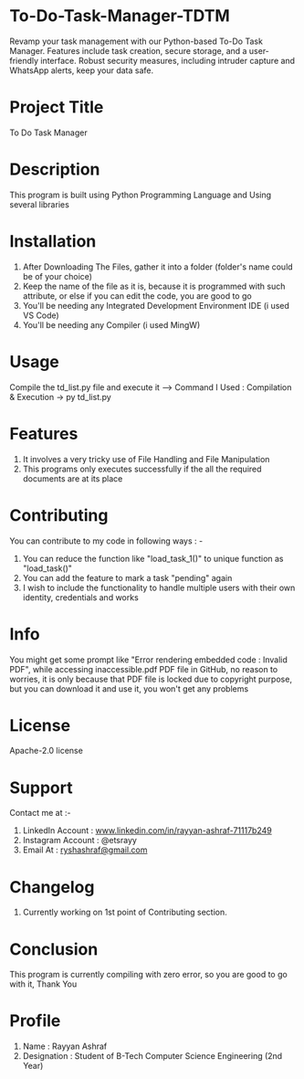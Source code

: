 # To-Do-Task-Manager-TDTM
Revamp your task management with our Python-based To-Do Task Manager. Features include task creation, secure storage, and a user-friendly interface. Robust security measures, including intruder capture and WhatsApp alerts, keep your data safe.

# Project Title
To Do Task Manager

# Description 
This program is built using Python Programming Language and Using several libraries

# Installation
1. After Downloading The Files, gather it into a folder (folder's name could be of your choice)
2. Keep the name of the file as it is, because it is programmed with such attribute, or else if you can edit the code, you are good to go
3. You'll be needing any Integrated Development Environment IDE (i used VS Code)
4. You'll be needing any Compiler (i used MingW)

# Usage
Compile the td_list.py file and execute it
--> Command I Used : Compilation & Execution -> py td_list.py

# Features
1. It involves a very tricky use of File Handling and File Manipulation
2. This programs only executes successfully if the all the required documents are at its place

# Contributing
You can contribute to my code in following ways : -
1. You can reduce the function like "load_task_1()" to unique function as "load_task()"
2. You can add the feature to mark a task "pending" again
3. I wish to include the functionality to handle multiple users with their own identity, credentials and works

# Info
You might get some prompt like "Error rendering embedded code : Invalid PDF", while accessing inaccessible.pdf PDF file in GitHub, no reason to worries, it is only because that PDF file is locked due to copyright purpose, but you can download it and use it, you won't get any problems

# License
Apache-2.0 license

# Support
Contact me at :- 
1. LinkedIn Account : www.linkedin.com/in/rayyan-ashraf-71117b249
2. Instagram Account : @etsrayy
3. Email At : ryshashraf@gmail.com

# Changelog
1. Currently working on 1st point of Contributing section.

# Conclusion
This program is currently compiling with zero error, so you are good to go with it, Thank You

# Profile
1. Name : Rayyan Ashraf
2. Designation :  Student of B-Tech Computer Science Engineering (2nd Year)
